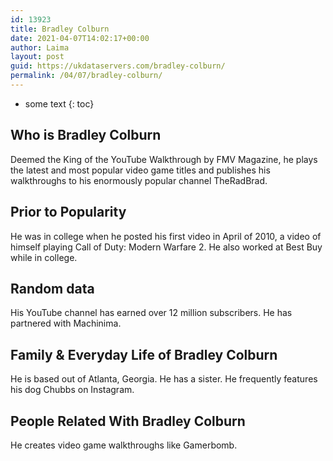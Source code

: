 ```yaml
---
id: 13923
title: Bradley Colburn
date: 2021-04-07T14:02:17+00:00
author: Laima
layout: post
guid: https://ukdataservers.com/bradley-colburn/
permalink: /04/07/bradley-colburn/
---
```


* some text
{: toc}


## Who is Bradley Colburn
                  
                  
                  
Deemed the King of the YouTube Walkthrough by FMV Magazine, he plays the latest and most popular video game titles and publishes his walkthroughs to his enormously popular channel TheRadBrad. 
                  
              
            
              
            
                
                
                
## Prior to Popularity
                  
                  
                  
He was in college when he posted his first video in April of 2010, a video of himself playing Call of Duty: Modern Warfare 2. He also worked at Best Buy while in college.
                  
              
            
              
            
                
                
                
## Random data
                  
                  
                  
His YouTube channel has earned over 12 million subscribers. He has partnered with Machinima.
                  
              
            
              
            
                
                
                
## Family & Everyday Life of Bradley Colburn
                  
                  
                  
He is based out of Atlanta, Georgia. He has a sister. He frequently features his dog Chubbs on Instagram.
                  
              
            
              
            
                
                
                
## People Related With Bradley Colburn
                  
                  
                  
He creates video game walkthroughs like Gamerbomb.
                  
              
            
              
            
                
              
            
              
              
            
            
              
            
          
          
          